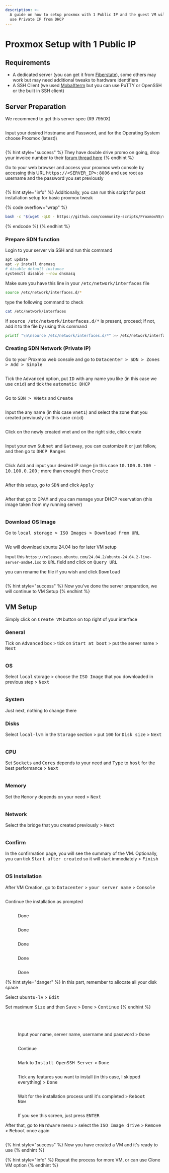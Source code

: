 ```yaml
---
description: >-
  A guide on how to setup proxmox with 1 Public IP and the guest VM will get or
  use Private IP from DHCP
---
```


# Proxmox Setup with 1 Public IP

## Requirements

* A dedicated server (you can get it from [Fiberstate](https://billing.fiberstate.com/aff.php?aff=185)), some others may work but may need additional tweaks to hardware identifiers
* A SSH Client (we used [MobaXterm](https://mobaxterm.mobatek.net) but you can use PuTTY or OpenSSH or the built in SSH client)

## Server Preparation

We recommend to get this server spec (R9 7950X)

<figure><img src="../.gitbook/assets/image (65).png" alt=""><figcaption></figcaption></figure>

Input your desired Hostname and Password, and for the Operating System choose Proxmox (latest)\


<figure><img src="../.gitbook/assets/image (66).png" alt=""><figcaption></figcaption></figure>

{% hint style="success" %}
They have double drive promo on going, drop your invoice number to their [forum thread here](https://lowendtalk.com/discussion/200196/b-l-a-c-k-o-u-t-f-r-i-d-a-y-fiberstate-mega-event-new-la2-dc-giveaways-kaboom#latest)
{% endhint %}

Go to your web browser and access your proxmox web console by accessing this URL <kbd>https://\<SERVER\_IP>:8006</kbd> and use root as username and the password you set previously

<figure><img src="../.gitbook/assets/image (22).png" alt=""><figcaption></figcaption></figure>

{% hint style="info" %}
Additionally, you can run this script for post installation setup for basic proxmox tweak

{% code overflow="wrap" %}
```sh
bash -c "$(wget -qLO - https://github.com/community-scripts/ProxmoxVE/raw/main/misc/post-pve-install.sh)"
```
{% endcode %}
{% endhint %}

### Prepare SDN function

Login to your server via SSH and run this command

```sh
apt update
apt -y install dnsmasq
# disable default instance
systemctl disable --now dnsmasq
```

Make sure you have this line in your <kbd>/etc/network/interfaces</kbd> file

```sh
source /etc/network/interfaces.d/*
```

type the following command to check

```sh
cat /etc/network/interfaces
```

If <kbd>source /etc/network/interfaces.d/\*</kbd> is present, proceed; if not, add it to the file by using this command

```sh
printf "\n\nsource /etc/network/interfaces.d/*" >> /etc/network/interfaces
```

### Creating SDN Network (Private IP)

Go to your Proxmox web console and go to <kbd>Datacenter > SDN > Zones > Add > Simple</kbd>

<figure><img src="../.gitbook/assets/image (23).png" alt=""><figcaption></figcaption></figure>

Tick the <kbd>Advanced</kbd> option, put <kbd>ID</kbd> with any name you like (in this case we use <kbd>cnid</kbd>) and tick the <kbd>automatic DHCP</kbd>

<figure><img src="../.gitbook/assets/image (24).png" alt=""><figcaption></figcaption></figure>

Go to <kbd>SDN > VNets</kbd> and <kbd>Create</kbd>

<figure><img src="../.gitbook/assets/image (25).png" alt=""><figcaption></figcaption></figure>

Input the any name (in this case <kbd>vnet1</kbd>) and select the zone that you created previously (in this case <kbd>cnid</kbd>)

<figure><img src="../.gitbook/assets/image (26).png" alt=""><figcaption></figcaption></figure>

Click on the newly created vnet and on the right side, click create

<figure><img src="../.gitbook/assets/image (27).png" alt=""><figcaption></figcaption></figure>

Input your own <kbd>Subnet</kbd> and <kbd>Gateway</kbd>, you can customize it or just follow, and then go to <kbd>DHCP Ranges</kbd>

<figure><img src="../.gitbook/assets/image (28).png" alt=""><figcaption></figcaption></figure>

Click Add and input your desired IP range (in this case <kbd>10.100.0.100 - 10.100.0.200</kbd> ; more than enough) then <kbd>Create</kbd>

<figure><img src="../.gitbook/assets/image (30).png" alt=""><figcaption></figcaption></figure>

After this setup, go to <kbd>SDN</kbd> and click <kbd>Apply</kbd>

<figure><img src="../.gitbook/assets/image (31).png" alt=""><figcaption></figcaption></figure>

After that go to <kbd>IPAM</kbd> and you can manage your DHCP reservation (this image taken from my running server)

<figure><img src="../.gitbook/assets/image (32).png" alt=""><figcaption></figcaption></figure>

### Download OS Image

Go to <kbd>local storage > ISO Images > Download from URL</kbd>

<figure><img src="../.gitbook/assets/image (33).png" alt=""><figcaption></figcaption></figure>

We will download ubuntu 24.04 iso for later VM setup

Input this <kbd>`https://releases.ubuntu.com/24.04.2/ubuntu-24.04.2-live-server-amd64.iso`</kbd> to <kbd>URL</kbd> field and click on <kbd>Query URL</kbd>

you can rename the file if you wish and click <kbd>Download</kbd>

<figure><img src="../.gitbook/assets/image (34).png" alt=""><figcaption></figcaption></figure>

{% hint style="success" %}
Now you've done the server preparation, we will continue to VM Setup
{% endhint %}

## VM Setup

Simply click on <kbd>Create VM</kbd> button on top right of your interface

### General

Tick on <kbd>Advanced</kbd> box > tick on <kbd>Start at boot</kbd> > put the server name > <kbd>Next</kbd>

<figure><img src="../.gitbook/assets/image (68).png" alt=""><figcaption></figcaption></figure>

### OS

Select <kbd>local</kbd> storage > choose the <kbd>ISO Image</kbd> that you downloaded in previous step > <kbd>Next</kbd>

<figure><img src="../.gitbook/assets/image (69).png" alt=""><figcaption></figcaption></figure>

### System

Just next, nothing to change there

### Disks

Select <kbd>local-lvm</kbd> in the <kbd>Storag</kbd>e section > put <kbd>100</kbd> for <kbd>Disk size</kbd> > <kbd>Next</kbd>

<figure><img src="../.gitbook/assets/image (70).png" alt=""><figcaption></figcaption></figure>

### CPU

Set <kbd>Sockets</kbd> and <kbd>Cores</kbd> depends to your need and <kbd>Type</kbd> to <kbd>host</kbd> for the best performance > <kbd>Next</kbd>

<figure><img src="../.gitbook/assets/image (4).png" alt=""><figcaption></figcaption></figure>

### Memory

Set the <kbd>Memory</kbd> depends on your need > <kbd>Next</kbd>&#x20;

<figure><img src="../.gitbook/assets/image (1) (1).png" alt=""><figcaption></figcaption></figure>

### Network

Select the bridge that you created previously > <kbd>Next</kbd>

<figure><img src="../.gitbook/assets/image (2) (1).png" alt=""><figcaption></figcaption></figure>

### Confirm

In the confirmation page, you will see the summary of the VM. Optionally, you can tick <kbd>Start after created</kbd> so it will start immediately > <kbd>Finish</kbd>

<figure><img src="../.gitbook/assets/image (3) (1).png" alt=""><figcaption></figcaption></figure>

### OS Installation

After VM Creation, go to <kbd>Datacenter</kbd> > <kbd>your server name</kbd> > <kbd>Console</kbd>

<figure><img src="../.gitbook/assets/image (4) (1).png" alt=""><figcaption></figcaption></figure>

Continue the installation as prompted

<figure><img src="../.gitbook/assets/image (5).png" alt=""><figcaption><p>Done</p></figcaption></figure>

<figure><img src="../.gitbook/assets/image (7).png" alt=""><figcaption><p>Done</p></figcaption></figure>

<figure><img src="../.gitbook/assets/image (8).png" alt=""><figcaption><p>Done</p></figcaption></figure>

<figure><img src="../.gitbook/assets/image (9).png" alt=""><figcaption><p>Done</p></figcaption></figure>

<figure><img src="../.gitbook/assets/image (10).png" alt=""><figcaption><p>Done</p></figcaption></figure>



{% hint style="danger" %}
In this part, remember to allocate all your disk space

Select <kbd>ubuntu-lv</kbd> > <kbd>Edit</kbd>

Set maximum <kbd>Size</kbd> and then <kbd>Save</kbd> > <kbd>Done</kbd> > <kbd>Continue</kbd>
{% endhint %}

<figure><img src="../.gitbook/assets/image (11).png" alt=""><figcaption></figcaption></figure>

<figure><img src="../.gitbook/assets/image (12).png" alt=""><figcaption></figcaption></figure>

<figure><img src="../.gitbook/assets/image (13).png" alt=""><figcaption></figcaption></figure>

<figure><img src="../.gitbook/assets/image (14).png" alt=""><figcaption><p>Input your name, server name, username and password > <kbd>Done</kbd></p></figcaption></figure>

<figure><img src="../.gitbook/assets/image (15).png" alt=""><figcaption><p>Continue</p></figcaption></figure>

<figure><img src="../.gitbook/assets/image (16).png" alt=""><figcaption><p>Mark to <kbd>Install OpenSSH Server</kbd> > <kbd>Done</kbd></p></figcaption></figure>

<figure><img src="../.gitbook/assets/image (17).png" alt=""><figcaption><p>Tick any features you want to install (in this case, I skipped everything) > <kbd>Done</kbd></p></figcaption></figure>

<figure><img src="../.gitbook/assets/image (18).png" alt=""><figcaption><p>Wait for the installation process until it's completed > <kbd>Reboot Now</kbd></p></figcaption></figure>

<figure><img src="../.gitbook/assets/image (19).png" alt=""><figcaption><p>If you see this screen, just press <kbd>ENTER</kbd></p></figcaption></figure>

After that, go to <kbd>Hardware</kbd> menu > select the <kbd>ISO Image drive</kbd> > <kbd>Remove</kbd> > <kbd>Reboot</kbd> once again

<figure><img src="../.gitbook/assets/image (20).png" alt=""><figcaption></figcaption></figure>

{% hint style="success" %}
Now you have created a VM and it's ready to use
{% endhint %}

{% hint style="info" %}
Repeat the process for more VM, or can use Clone VM option
{% endhint %}

<figure><img src="../.gitbook/assets/image (21).png" alt=""><figcaption></figcaption></figure>
